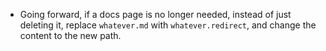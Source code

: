 - Going forward, if a docs page is no longer needed, instead of just deleting it, replace `whatever.md` with `whatever.redirect`, and change the content to the new path.
